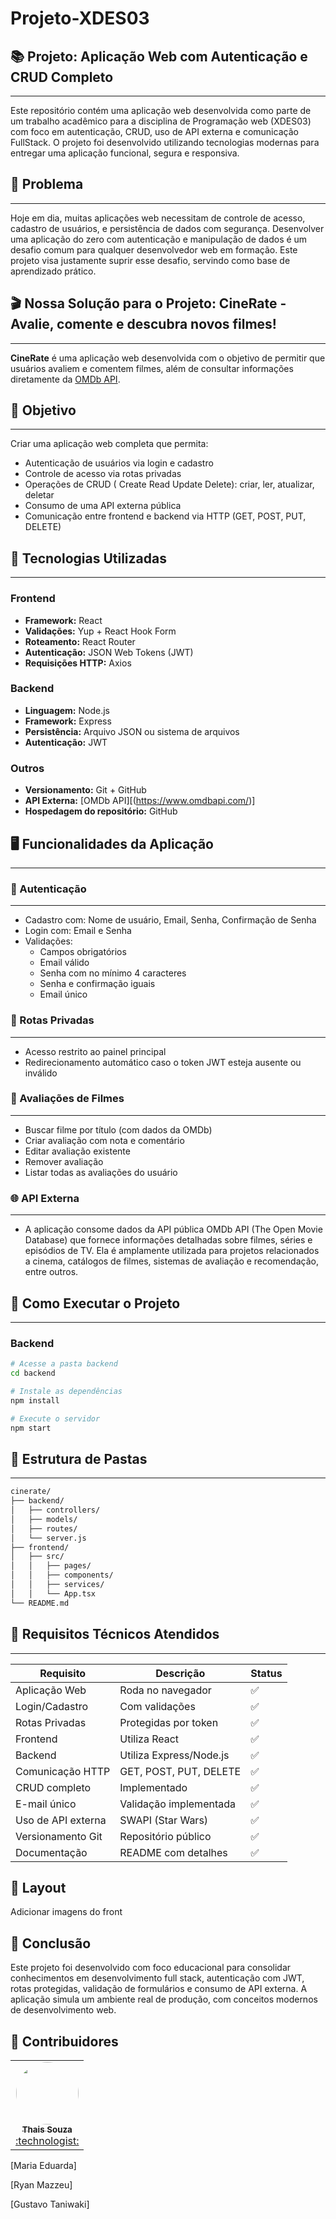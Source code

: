 # Projeto-XDES03

## 📚 Projeto: Aplicação Web com Autenticação e CRUD Completo
---

Este repositório contém uma aplicação web desenvolvida como parte de um trabalho acadêmico para a disciplina de Programação web (XDES03) com foco em autenticação, CRUD, uso de API externa e comunicação FullStack. O projeto foi desenvolvido utilizando tecnologias modernas para entregar uma aplicação funcional, segura e responsiva.

## 🧩 Problema
---

Hoje em dia, muitas aplicações web necessitam de controle de acesso, cadastro de usuários, e persistência de dados com segurança. Desenvolver uma aplicação do zero com autenticação e manipulação de dados é um desafio comum para qualquer desenvolvedor web em formação. Este projeto visa justamente suprir esse desafio, servindo como base de aprendizado prático.

## 🎬 Nossa Solução para o Projeto: CineRate - Avalie, comente e descubra novos filmes!
---

**CineRate** é uma aplicação web desenvolvida com o objetivo de permitir que usuários avaliem e comentem filmes, além de consultar informações diretamente da [OMDb API](https://www.omdbapi.com/).

## 🎯 Objetivo
---

Criar uma aplicação web completa que permita:

- Autenticação de usuários via login e cadastro
- Controle de acesso via rotas privadas
- Operações de CRUD ( Create Read Update Delete): criar, ler, atualizar, deletar
- Consumo de uma API externa pública
- Comunicação entre frontend e backend via HTTP (GET, POST, PUT, DELETE)

## 🚀 Tecnologias Utilizadas
---

### Frontend

- **Framework:** React
- **Validações:** Yup + React Hook Form
- **Roteamento:** React Router
- **Autenticação:** JSON Web Tokens (JWT)
- **Requisições HTTP:** Axios

### Backend

- **Linguagem:** Node.js
- **Framework:** Express
- **Persistência:** Arquivo JSON ou sistema de arquivos
- **Autenticação:** JWT

### Outros

- **Versionamento:** Git + GitHub
- **API Externa:** [OMDb API][(https://www.omdbapi.com/)]
- **Hospedagem do repositório:** GitHub

## 🖥️ Funcionalidades da Aplicação
---

### 👤 Autenticação
---

- Cadastro com: Nome de usuário, Email, Senha, Confirmação de Senha
- Login com: Email e Senha
- Validações:
  - Campos obrigatórios
  - Email válido
  - Senha com no mínimo 4 caracteres
  - Senha e confirmação iguais
  - Email único

### 🔐 Rotas Privadas
---

- Acesso restrito ao painel principal
- Redirecionamento automático caso o token JWT esteja ausente ou inválido

### 📝 Avaliações de Filmes
---

- Buscar filme por título (com dados da OMDb)
- Criar avaliação com nota e comentário
- Editar avaliação existente
- Remover avaliação
- Listar todas as avaliações do usuário

### 🌐 API Externa
---

- A aplicação consome dados da API pública OMDb API (The Open Movie Database) que fornece informações detalhadas sobre filmes, séries e episódios de TV. Ela é amplamente utilizada para projetos relacionados a cinema, catálogos de filmes, sistemas de avaliação e recomendação, entre outros.

## 🔧 Como Executar o Projeto
---

### Backend

```bash
# Acesse a pasta backend
cd backend

# Instale as dependências
npm install

# Execute o servidor
npm start
```

## 📁 Estrutura de Pastas
---

```bash
cinerate/
├── backend/
│   ├── controllers/
│   ├── models/
│   ├── routes/
│   └── server.js
├── frontend/
│   ├── src/
│   │   ├── pages/
│   │   ├── components/
│   │   ├── services/
│   │   └── App.tsx
└── README.md
```

## 🧪 Requisitos Técnicos Atendidos
---

| Requisito | Descrição | Status |
|----------|-----------|--------|
| Aplicação Web | Roda no navegador | ✅ |
| Login/Cadastro | Com validações | ✅ |
| Rotas Privadas | Protegidas por token | ✅ |
| Frontend | Utiliza React | ✅ |
| Backend | Utiliza Express/Node.js | ✅ |
| Comunicação HTTP | GET, POST, PUT, DELETE | ✅ |
| CRUD completo | Implementado | ✅ |
| E-mail único | Validação implementada | ✅ |
| Uso de API externa | SWAPI (Star Wars) | ✅ |
| Versionamento Git | Repositório público | ✅ |
| Documentação | README com detalhes | ✅ |

📸 Layout 
---
Adicionar imagens do front

📌 Conclusão
---
Este projeto foi desenvolvido com foco educacional para consolidar conhecimentos em desenvolvimento full stack, autenticação com JWT, rotas protegidas, validação de formulários e consumo de API externa. A aplicação simula um ambiente real de produção, com conceitos modernos de desenvolvimento web.


👥 Contribuidores
---
<table>
  <td align="center"><a href="https://github.com/thais-souza311"><img style="border-radius: 50%;" src="https://avatars.githubusercontent.com/u/84544053?v=4" width="100px;" alt=""/><br /><sub><b>Thais Souza</b></sub></a><br /><a href="https://github.com/thais-souza311" title="RepiMe">:technologist:</a></td>
</table>

[Maria Eduarda]

[Ryan Mazzeu]

[Gustavo Taniwaki]
